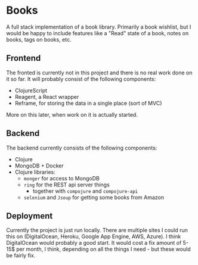 # Books

A full stack implementation of a book library. Primarily a book wishlist, but 
I would be happy to include features like a "Read" state of a book, notes on books,
tags on books, etc.

## Frontend

The fronted is currently not in this project and there is no real work done on it so
far. It will probably consist of the following components:

* ClojureScript
* Reagent, a React wrapper
* Reframe, for storing the data in a single place (sort of MVC)

More on this later, when work on it is actually started.

## Backend

The backend currently consists of the following components:

* Clojure
* MongoDB + Docker
* Clojure libraries:
  * `monger` for access to MongoDB
  * `ring` for the REST api server things
    * together with `compojure` and `compojure-api`
  * `selenium` and `Jsoup` for getting some books from Amazon
  
## Deployment

Currently the project is just run locally. There are multiple sites I could run this
on (DigitalOcean, Heroku, Google App Engine, AWS, Azure). I think DigitalOcean would
probably a good start. It would cost a fix amount of 5-15$ per month, I think,
depending on all the things I need - but these would be fairly fix.